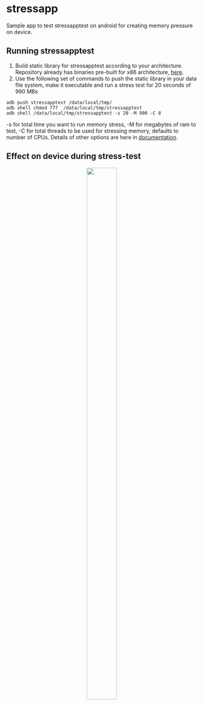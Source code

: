 # stressapp
Sample app to test stressapptest on android for creating memory pressure on device.

## Running stressapptest
1. Build static library for stressapptest according to your architecture. Repository already has binaries pre-built for x86 architecture, [here](https://github.com/amanjeetsingh150/stressapp/tree/main/stressapptest/libs/x86).
2. Use the following set of commands to push the static library in your data file system, make it executable and run a stress test for 20 seconds of 990 MBs
```
adb push stressapptest /data/local/tmp/
adb shell chmod 777  /data/local/tmp/stressapptest
adb shell /data/local/tmp/stressapptest -s 20 -M 990 -C 8
```
-s for total time you want to run memory stress, -M for megabytes of ram to test, -C for total threads to be used for stressing memory, defaults to number of CPUs.
Details of other options are here in [documentation](https://android.googlesource.com/platform/external/stressapptest/).

## Effect on device during stress-test

<p align="center">
<img src=https://user-images.githubusercontent.com/12881364/137557263-efe78254-417c-427d-a23e-9f961881506c.gif  width="40%" height="60%"/>
</p>


